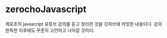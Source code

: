 # zerochoJavascript

제로초의 javascript 유튜브 강의를 듣고 정리한 것을 깃허브에 커밋한 내용이다.
강의 완독한 이후에도 꾸준히 고민하고 나아갈 것이다.




